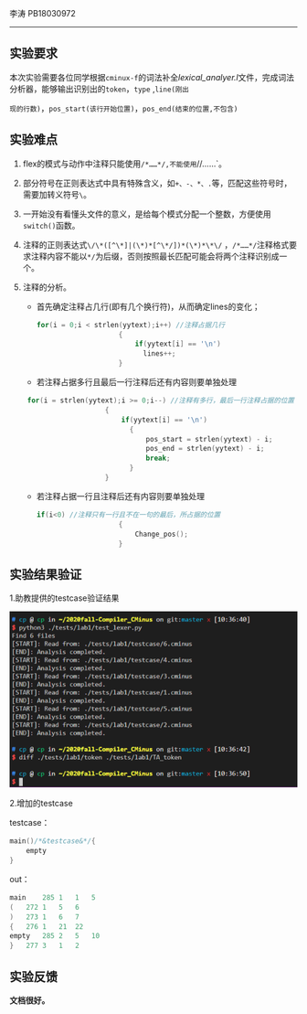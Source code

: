 李涛   PB18030972

---

## 实验要求

本次实验需要各位同学根据`cminux-f`的词法补全*lexical_analyer.l*文件，完成词法分析器，能够输出识别出的`token`，`type` ,`line(刚出`

`现的行数)`，`pos_start(该行开始位置)`，`pos_end(结束的位置,不包含)`

## 实验难点

1. flex的模式与动作中注释只能使用`/*……*/,不能使用`//……`。

2. 部分符号在正则表达式中具有特殊含义，如`+、-、*、.`等，匹配这些符号时，需要加转义符号`\`。

3. 一开始没有看懂头文件的意义，是给每个模式分配一个整数，方便使用`switch()`函数。

4. 注释的正则表达式`\/\*([^\*]|(\*)*[^\*/])*(\*)*\*\/` ，`/*……*/`注释格式要求注释内容不能以`*/`为后缀，否则按照最长匹配可能会将两个注释识别成一个。

5. 注释的分析。

   * 首先确定注释占几行(即有几个换行符)，从而确定lines的变化；

     ```c
     for(i = 0;i < strlen(yytext);i++) //注释占据几行
                         {
                             if(yytext[i] == '\n')
                               lines++;
                         }
     ```

     

   * 若注释占据多行且最后一行注释后还有内容则要单独处理       

   ```c
    for(i = strlen(yytext);i >= 0;i--) //注释有多行，最后一行注释占据的位置
                       {
                           if(yytext[i] == '\n')
                             {
                                 pos_start = strlen(yytext) - i;
                                 pos_end = strlen(yytext) - i;
                                 break;
                             }
                       }
   ```

   * 若注释占据一行且注释后还有内容则要单独处理      

     ```c
     if(i<0) //注释只有一行且不在一句的最后，所占据的位置
                         {
                             Change_pos();
                         }
     ```

     

## 实验结果验证

1.助教提供的testcase验证结果

![image-20201006103711116](./figs/pic.png)

2.增加的testcase

 testcase：

```c
main()/*&testcase&*/{
    empty
}
```

out：

```c
main	285	1	1	5
(	272	1	5	6
)	273	1	6	7
{	276	1	21	22
empty	285	2	5	10
}	277	3	1	2
```



##  实验反馈

**文档很好。**

